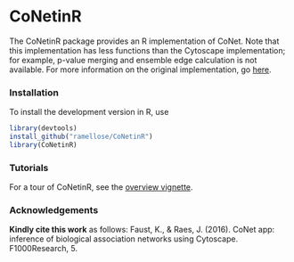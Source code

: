 # CoNetinR

The CoNetinR package provides an R implementation of CoNet. Note that this implementation has less functions than the Cytoscape implementation; for example, p-value merging and ensemble edge calculation is not available. For more information on the original implementation, go [here](http://systemsbiology.vub.ac.be/conet). 

### Installation

To install the development version in R, use

```r
library(devtools)  
install_github("ramellose/CoNetinR")  
library(CoNetinR)  
```

### Tutorials

For a tour of CoNetinR, see the [overview vignette](https://ramellose.github.io/CoNetinR/articles/conet_tour.html).


### Acknowledgements

**Kindly cite this work** as follows: Faust, K., & Raes, J. (2016). CoNet app: inference of biological association networks using Cytoscape. F1000Research, 5.

